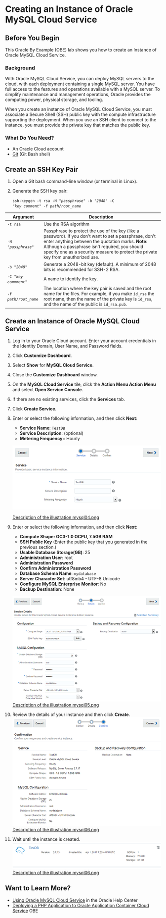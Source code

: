 # Creating an Instance of Oracle MySQL Cloud Service

## Before You Begin ##
This Oracle By Example (OBE) lab shows you how to create an Instance of Oracle MySQL Cloud Service.
                            
### Background ###
With Oracle MySQL Cloud Service, you can deploy MySQL servers to the cloud, with each deployment containing a single MySQL server. You have full access to the features and operations available with a MySQL server. To simplify maintenance and management operations, Oracle provides the computing power, physical storage, and tooling.

When you create an instance of Oracle MySQL Cloud Service, you must associate a Secure Shell (SSH) public key with the compute infrastructure supporting the deployment. When you use an SSH client to connect to the instance, you must provide the private key that matches the public key.

### What Do You Need? ###
- An Oracle Cloud account
- [Git](https://git-scm.com/downloads) (Git Bash shell)

## Create an SSH Key Pair ##

1. Open a Git bash command-line window (or terminal in Linux).
2. Generate the SSH key pair: 

   <code>ssh-keygen -t rsa -N "<i>passphrase</i>" -b "<i>2048</i>" -C "<i>key comment</i>" -f <i>path/root_name</i></code>

Argument|Description
--------|-----------
`-t rsa`|Use the RSA algorithm
<code>-N "<i>passphrase</i>"</code>|Passphrase to protect the use of the key (like a password). If you don't want to set a passphrase, don't enter anything between the quotation marks. **Note**: Although a passphrase isn't required, you should specify one as a security measure to protect the private key from unauthorized use.
<code>-b "<i>2048</i>"</code>|Generate a 2048-bit key (default). A minimum of 2048 bits is recommended for SSH-2 RSA. 
<code>-C "<i>key commment</i>"</code>|A name to identify the key.
<code>-f <i>path/root_name</i></code>|The location where the key pair is saved and the root name for the files. For example, if you make `id_rsa` the root name, then the name of the private key is `id_rsa`, and the name of the public is `id_rsa.pub`.

## Create an Instance of Oracle MySQL Cloud Service ##

1. Log in to your Oracle Cloud account. Enter your account credentials in the Identity Domain, User Name, and Password fields.
2. Click **Customize Dashboard**.
3. Select **Show** for **MySQL Cloud Service**.
4. Close the **Customize Dashboard** window.
5. On the **MySQL Cloud Service** tile, click the **Action Menu Action Menu** and select **Open Service Console**.
6. If there are no existing services, click the **Services** tab.
7. Click **Create Service**.
8. Enter or select the following information, and then click **Next**:
   * **Service Name**: `TestDB`
   * **Service Description**: (optional)
   * **Metering Frequency:**: Hourly

   ![mysql04.png](img/mysql04.png)

   [Description of the illustration mysql04.png](files/mysql04.txt)

9. Enter or select the following information, and then click **Next**:
   * **Compute Shape: OC3-1.0 OCPU, 7.5GB RAM**
   *  **SSH Public Key** (Enter the public key that you generated in the previous section.)
   * **Usable Database Storage(GB)**: 25
   * **Administration User**: root
   * **Administration Password**
   * **Confirm Administration Password**
   * **Database Schema Name**: `mydatabase`
   * **Server Character Set**: utf8mb4 - UTF-8 Unicode
   * **Configure MySQL Enterprise Monitor**: No
   * **Backup Destination**: None

   ![mysql05.png](img/mysql05.png)
   [Description of the illustration mysql05.png](files/mysql05.txt)  

10. Review the details of your instance and then click **Create**.
   ![mysql06.png](img/mysql06.png)
   [Description of the illustration mysql06.png](files/mysql06.txt) 
11. Wait until the instance is created.
   ![mysql07.png](img/mysql07.png)
   [Description of the illustration mysql06.png](files/mysql07.txt) 

## Want to Learn More? ##

   * [Using Oracle MySQL Cloud Service](http://docs.oracle.com/cloud/latest/mysql-cloud/UOMCS/toc.htm) in the Oracle Help Center
   * [Deploying a PHP Application to Oracle Application Container Cloud Service](https://apexapps.oracle.com/pls/apex/f?p=44785:112:0::::P112_CONTENT_ID:19923) OBE